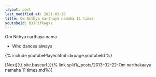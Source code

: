 ```yaml
---
layout: post
last_modified_at: 2021-03-30
title: Om Nithya narthaya namaha 11 times
youtubeId: b31Pifkwgxs
---
```

 
 
Om Nithya narthaya nama 
 
 -  Who dances always 
 
  
 
  
 
 
 
 
 
 


{% include youtubePlayer.html id=page.youtubeId %}
 
[Next]({{ site.baseurl }}{% link  split1/_posts/2013-02-22-Om narthakaaya namaha 11 times.md%})
 
